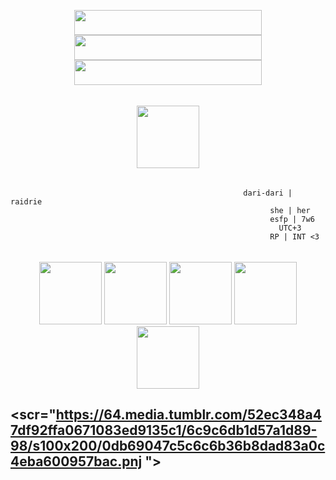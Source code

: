 <p align="center">
  <img width="300" height="40" src="https://blinkies.cafe/b/blinkiesCafe-sg.gif">
  <img width="300" height="40" src="https://blinkies.cafe/b/blinkiesCafe-yZ.gif">
  <img width="300" height="40" src="https://blinkies.cafe/b/blinkiesCafe-sg.gif">
</p>
<p align="center">
  <img width="600" height="5" src="https://64.media.tumblr.com/f21833784aff3910bac3f93cbe3d17c5/e3a34199dbfc1ee7-10/s400x600/26fe21954966c3dcb7aea35cd5b740124d2a3aec.gifv">
</p>
<p align="center">
  <img style="height:100;" src="https://i.pinimg.com/originals/cb/7a/bb/cb7abb6dacf3b11901785f956c1de690.gif">
</p>
<p align="center">
  <img width="600" height="5" src="https://64.media.tumblr.com/f21833784aff3910bac3f93cbe3d17c5/e3a34199dbfc1ee7-10/s400x600/26fe21954966c3dcb7aea35cd5b740124d2a3aec.gifv">
</p>

~~~
                                                    dari-dari | raidrie
                                                          she | her
                                                          esfp | 7w6
                                                            UTC+3
                                                          RP | INT <3
~~~
<p align="center">
  <img width="600" height="5" src="https://64.media.tumblr.com/f21833784aff3910bac3f93cbe3d17c5/e3a34199dbfc1ee7-10/s400x600/26fe21954966c3dcb7aea35cd5b740124d2a3aec.gifv">
</p>

<p align="center">
  <img style="height:100;" src="https://64.media.tumblr.com/41c2481d31f8254c46ddd55a45795b99/6c9c6db1d57a1d89-e2/s100x200/4289ca29146c46382416ad9ca6d3461110e403f8.pnj">
  <img style="height:100;" src="https://64.media.tumblr.com/2c84ffede2d25e5ad5c267eb65ab4957/6c9c6db1d57a1d89-17/s100x200/925b010ab1cc101facdb802cd1371c500b982053.pnj">
  <img style="height:100;" src="https://64.media.tumblr.com/fc14f9fcebe7619791218f520f32cd7a/6c9c6db1d57a1d89-a6/s100x200/ed727a831b46f473ae1826aedb164e98da59dd75.pnj">
  <img style="height:100;" src="https://64.media.tumblr.com/83114ed56ad2f4442cee6288eb25df79/6c9c6db1d57a1d89-11/s100x200/53caae4122f0083d6e5a06d54c2acc05918d0cbf.pnj">
  <img style="height:100;" src="https://64.media.tumblr.com/924e43f6dc6fec463ac249903a6a5b7d/6c9c6db1d57a1d89-8b/s100x200/41eacff753c49ddf83d2141ff293e0e1cee9a68f.pnj">
</p>

## <scr="https://64.media.tumblr.com/52ec348a47df92ffa0671083ed9135c1/6c9c6db1d57a1d89-98/s100x200/0db69047c5c6c6b36b8dad83a0c4eba600957bac.pnj ">
<a id='https://ayesha-erotic-baby.skysound7.com/'></a>
